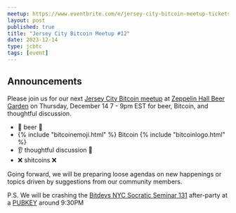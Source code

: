 ```yaml
---
meetup: https://www.eventbrite.com/e/jersey-city-bitcoin-meetup-tickets-713306828927?aff=oddtdtcreator
layout: post
published: true
title: "Jersey City Bitcoin Meetup #12"
date: 2023-12-14
type: jcbtc
tags: [event]
---
```

## Announcements

Please join us for our next <a href="https://www.eventbrite.com/e/jersey-city-bitcoin-meetup-tickets-713306828927?aff=oddtdtcreator" target="_blank">Jersey City Bitcoin meetup</a> at <a href="https://maps.app.goo.gl/xghGUsfjz4JeEvwp8" target="_blank">Zeppelin Hall Beer Garden</a> on Thursday, December 14 7 - 9pm EST for beer, Bitcoin, and thoughtful discussion.

- 🍺 beer 🍻
- {% include "bitcoinemoji.html" %} Bitcoin {% include "bitcoinlogo.html" %}
- 👂 thoughtful discussion 📢
- ❌ shitcoins ❌

<p></p>

 Going forward, we will be preparing loose agendas on new happenings or topics driven by suggestions from our community members.

 <p>P.S. We will be crashing the <a href="https://www.eventbrite.com/e/jersey-city-bitcoin-meetup-tickets-713306828927?aff=oddtdtcreator" target="_blank">Bitdevs NYC Socratic Seminar 131</a> after-party at a <a href="https://pubkey.bar/" target="_blank">PUBKEY</a> around 9:30PM</p>